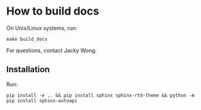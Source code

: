 # How to build docs

On Unix/Linux systems, run:

```
make build_docs
```

For questions, contact Jacky Wong.

## Installation 

Run:

```
pip install -e .. && pip install sphinx sphinx-rtd-theme && python -m pip install sphinx-autoapi
```
